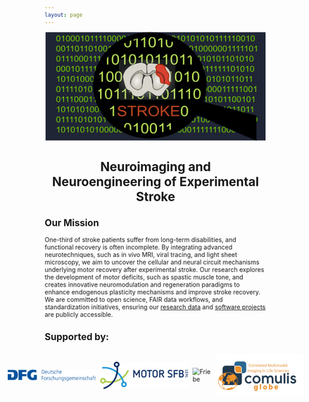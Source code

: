 ```yaml
---
layout: page
---
```


<div style="text-align: center;">
  <img src="img/CoverDecodeStroke.png" alt="Cover" style="width: 500px; height: auto;"/>
</div>

<div style="text-align: center;">
  <h1>Neuroimaging and Neuroengineering of Experimental Stroke</h1>
</div>

## Our Mission
One-third of stroke patients suffer from long-term disabilities, and functional recovery is often incomplete. By integrating advanced neurotechniques, such as in vivo MRI, viral tracing, and light sheet microscopy, we aim to uncover the cellular and neural circuit mechanisms underlying motor recovery after experimental stroke. Our research explores the development of motor deficits, such as spastic muscle tone, and creates innovative neuromodulation and regeneration paradigms to enhance endogenous plasticity mechanisms and improve stroke recovery. We are committed to open science, FAIR data workflows, and standardization initiatives, ensuring our [research data](https://gin.g-node.org/Aswendt_Lab) and [software projects](https://github.com/orgs/Aswendt-Lab/repositories) are publicly accessible.
 
## Supported by:
<div style="display: flex; flex-direction: row; justify-content: center; align-items: center; padding: 10px; gap: 10px;">
  <img src="img/dfg_logo_schriftzug_blau.jpg" alt="DFG" style="width: 200px; height: auto;"/>
  <img src="img/CRC1451_Logo.png" alt="CRC1451" style="width: 200px; height: auto;"/>
  <img src="img/figure3.png" alt="Friebe" style="width: 200px; height: auto;"/>
  <img src="img/COMULISglobe.png" alt="COMULIS" style="width: 200px; height: auto;"/>
</div>

